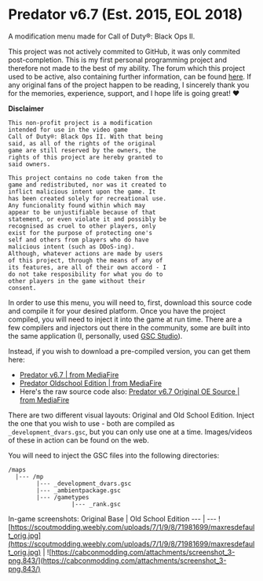 # Predator v6.7 (Est. 2015, EOL 2018)
A modification menu made for Call of Duty®: Black Ops II.

This project was not actively commited to GitHub, it was only commited post-completion. This is my first personal programming project and therefore not made to the best of my ability. The forum which this project used to be active, also containing further information, can be found [here](https://www.nextgenupdate.com/forums/black-ops-2-gsc-mods-scripts/843778-source-predator-v6-7-original-oldschool-base-non-host-end-game-blocker-1.html). If any original fans of the project happen to be reading, I sincerely thank you for the memories, experience, support, and I hope life is going great! ❤️

__Disclaimer__
```
This non-profit project is a modification 
intended for use in the video game
Call of Duty®: Black Ops II. With that being
said, as all of the rights of the original
game are still reserved by the owners, the
rights of this project are hereby granted to
said owners.

This project contains no code taken from the
game and redistributed, nor was it created to 
inflict malicious intent upon the game. It
has been created solely for recreational use.
Any funcionality found within which may
appear to be unjustifiable because of that
statement, or even violate it and possibly be
recognised as cruel to other players, only
exist for the purpose of protecting one's
self and others from players who do have
malicious intent (such as DDoS-ing).
Although, whatever actions are made by users
of this project, through the means of any of
its features, are all of their own accord - I
do not take resposibility for what you do to
other players in the game without their
consent.
```

In order to use this menu, you will need to, first, download this source code and compile it for your desired platform. Once you have the project compiled, you will need to inject it into the game at run time. There are a few compilers and injectors out there in the community, some are built into the same application (I, personally, used [GSC Studio](https://www.mediafire.com/folder/4jp64m1x74kks/Black_Ops_2_-_GSC_Studio)).

Instead, if you wish to download a pre-compiled version, you can get them here:
* [Predator v6.7 | from MediaFire](https://www.mediafire.com/file/z2nokjyyzf9gn75/Predator_v6.7.rar/file)
* [Predator Oldschool Edition | from MediaFire](https://www.mediafire.com/file/oc36np7opuk1rng/Predator_Oldschool_Edition.rar/file)
* Here's the raw source code also: [Predator v6.7 Original OE Source | from MediaFire](https://www.mediafire.com/file/4jhueyepb6phuxs/Predator_v6.7_Original_OE_Source.rar/file)

There are two different visual layouts: Original and Old School Edition. Inject the one that you wish to use - both are compiled as `_development_dvars.gsc`, but you can only use one at a time. Images/videos of these in action can be found on the web.

You will need to inject the GSC files into the following directories:
```
/maps
  |--- /mp
        |--- _development_dvars.gsc
        |--- _ambientpackage.gsc
        |--- /gametypes
                  |--- _rank.gsc
```

In-game screenshots:
Original Base | Old School Edition
--- | ---
![https://scoutmodding.weebly.com/uploads/7/1/9/8/71981699/maxresdefault_orig.jpg](https://scoutmodding.weebly.com/uploads/7/1/9/8/71981699/maxresdefault_orig.jpg) | ![https://cabconmodding.com/attachments/screenshot_3-png.843/](https://cabconmodding.com/attachments/screenshot_3-png.843/)



